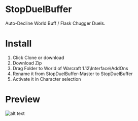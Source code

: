# StopDuelBuffer
Auto-Decline World Buff / Flask Chugger Duels.

# Install
1.  Click Clone or download
2.  Download Zip
3.  Drag Folder to World of Warcraft 1.12\Interface\AddOns
4.  Rename it from StopDuelBuffer-Master to StopDuelBuffer
5.  Activate it in Character selection

# Preview
![alt text](https://i.imgur.com/Sshkd4n.jpg)
